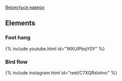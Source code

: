 [Вернуться наверх](/hoop)

## Elements

### Foot hang

{% include youtube.html id="1KKUlPbqY0Y" %}

### Bird flow

{% include instagram.html id="reel/C7XQRslohvc" %}
